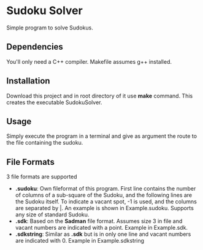 # Sudoku Solver
Simple program to solve Sudokus.

## Dependencies

You'll only need a C++ compiler. Makefile assumes g++ installed.

## Installation
Download this project and in root directory of it use **make** command. This creates the executable SudokuSolver.

## Usage
Simply execute the program in a terminal and give as argument the route to the file containing the sudoku.

## File Formats

3 file formats are supported

- **.sudoku**: Own fileformat of this program.  First line contains the number of columns of a sub-square of the Sudoku, and the following lines are the Sudoku itself. To indicate a vacant spot, -1 is used, and the columns are separated by |. An example is shown in Example.sudoku. Supports any size of standard Sudoku.
- **.sdk**: Based on the **Sadman** file format. Assumes size 3 in file and vacant numbers are indicated with a point. Example in Example.sdk.
- **.sdkstring**: Similar as **.sdk** but is in only one line and vacant numbers are indicated with 0. Example in Example.sdkstring
